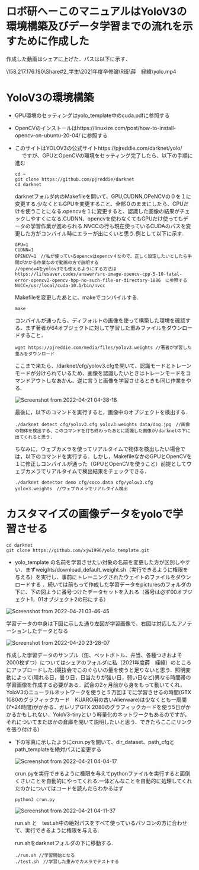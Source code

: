 #   ロボ研へーこのマニュアルはYoloV3の環境構築及びデータ学習までの流れを示すために作成した
作成した動画はシェアに上げた．パスは以下に示す．

\\158.217.176.190\Share\#2_学生\2021年度卒修論\R班\薛　経緯\yolo.mp4


# YoloV3の環境構築
- GPU環境のセッティングはyolo_template中のcuda.pdfに参照する
- OpenCVのインストールはhttps://linuxize.com/post/how-to-install-opencv-on-ubuntu-20-04/ に参照する
- このサイトはYOLOV3の公式サイトhttps://pjreddie.com/darknet/yolo/
　
  ですが、GPUとOpenCVの環境をセッティング完了したら、以下の手順に進む
  ```
  cd ~
  git clone https://github.com/pjreddie/darknet
  cd darknet
  ```
  darknetフォルダ内のMakefileを開いて、GPU,CUDNN,OPeNCVの０を１に変更する.少なくともGPUを変更すること、全部０のままにしたら、CPUだけを使うことになる.opencvを１に変更すると、認識した画像の結果がチェックしやすくになる.CUDNN、opencvを使わなくてもGPUだけ使ってもデータの学習作業が進められる.NVCCの行も現在使っているCUDAのパスを変更した方がコンパイル時にエラーが出にくいと思う.例として以下に示す.
  ```
  GPU=1
  CUDNN=1
  OPENCV=1　//私が使っているopencvはopencv４なので、正しく設定したいとしたら手間がかかる作業なので動画の方で説明する
  //opencv4をyolov3でも使えるようにする方法はhttps://lifesaver.codes/answer/src-image-opencv-cpp-5-10-fatal-error-opencv2-opencv-hpp-no-such-file-or-directory-1886　に参照する
  NVCC=/usr/local/cuda-10.1/bin/nvcc
  ```
  Makefileを変更したあとに、makeでコンパイルする.
  ```
  make
  ```
  コンパイルが通ったら、ディフォルトの画像を使って構築した環境を確認する．まず著者が64オブジェクトに対して学習した重みファイルをダウンロードすること．
  ```
  wget https://pjreddie.com/media/files/yolov3.weights //著者が学習した重みをダウンロード
  ```
  ここまで来たら、/darknet/cfg/yolov3.cfgを開いて、認識モードとトレーンモードが分けられているため、画像を認識したいときはトレーンモードをコマンドアウトしなあかん、逆に言うと画像を学習させるときも同じ作業をやる.
  
  ![Screenshot from 2022-04-21 04-38-18](https://user-images.githubusercontent.com/50350039/164309531-35fc2873-54d0-42ab-9838-3aafc4f06b60.png)
  
  最後に，以下のコマンドを実行すると，画像中のオブジェクトを検出する．

  ```
  ./darknet detect cfg/yolov3.cfg yolov3.weights data/dog.jpg　//画像の物体を検出する、このコマンドを打ち終わったあとに認識した画像が/darknetの下に出てくれると思う.
  ```

  ちなみに，ウェブカメラを使ってリアルタイムで物体を検出したい場合では，以下のコマンドを実行する．しかし，MakefileなかのGPUとOpenCVを１に修正しコンパイルが通った（GPUとOpenCVを使うこと）前提としてウェブカメラでリアルタイムで検出結果をチェックできる．
  ```
  ./darknet detector demo cfg/coco.data cfg/yolov3.cfg yolov3.weights　//ウェブカメラでリアルタイム検出
  ```
  
 # カスタマイズの画像データをyoloで学習させる
 ```
 cd darknet
 git clone https://github.com/xjw1996/yolo_template.git
 ```
 - yolo_template の名前を学習させたい対象の名前を変更した方が区別しやすい．まずweights/download_default_weight.sh（実行できるように権限を与える）を実行し、事前にトレーニングされたウェイトのファイルをダウンロードする ．続いては前もって作成した学習データをpicturesのフォルダの下に、下の図ように番号つけたデータセットを入れる（番号は必ず00オブジェクト1，01オブジェクト2の形にする）
 
  ![Screenshot from 2022-04-21 03-46-45](https://user-images.githubusercontent.com/50350039/164308407-8879dab1-41cb-4ea2-a388-b8e35886af91.png)

  学習データの中身は下図に示した通り左図が学習画像で、右図は対応したアノテーションしたデータとなる
 
 
  ![Screenshot from 2022-04-20 23-28-07](https://user-images.githubusercontent.com/50350039/164302344-1783b8f5-2c56-47fd-9468-0ceb1f9f761e.png)

作成した学習データのサンプル（缶、ペットボトル、弁当、各種つきおよそ2000枚ずつ）についてはシェアのフォルダに私（2021年度薛　経緯）のところにアップロードした.(競技会でこのぐらいの量を使うと足りないと思う．照明変動によって(晴れる日，曇り日，日当たりが強い日，弱い日など)異なる時間帯の学習画像を作成する必要がある．試合の2ヶ月前から身をもって動いてくれ，YoloV3のニューラルネットワークを使うと５万回までに学習させるの時間(GTX 1080のグラフィックカード　KUARO用の古いAlienware)は少なくとも一周間(7×24時間)がかかる．ガレリアGTX 2080のグラフィックカードを使う5日がかかるかもしれない．YoloV3-tinyという軽量化のネットワークもあるのですが，それについてまたほかの倉庫を開いて説明したいと思う．できたらここにリンクを張り付ける)

- 下の写真に示したようにcrun.pyを開いて、dir_dataset、path_cfgとpath_templateを絶対パスに変更する
  
  ![Screenshot from 2022-04-21 04-04-17](https://user-images.githubusercontent.com/50350039/164304243-5f994045-667c-4758-8e7e-4151cbe5ae7d.png)
  
  
  crun.pyを実行できるように権限を与えてpythonファイルを実行すると面倒くさいことを自動的にやってくれる.一体どんなことを自動的に処理してくれたのかについてはコードを読んたらわかるはず
  ```
  python3 crun.py
  ```
  ![Screenshot from 2022-04-21 04-11-37](https://user-images.githubusercontent.com/50350039/164305231-df400837-5124-4891-802c-42f20f8c4896.png)
  
  run.sh と　test.sh中の絶対パスをすべて使っているパソコンの方に合わせて、実行できるように権限を与える.
  
  run.shをdarknetフォルダの下に移動する.
  ```
  ./run.sh //学習開始となる
  ./test.sh　//学習した重みでカメラでテストする
  ```

